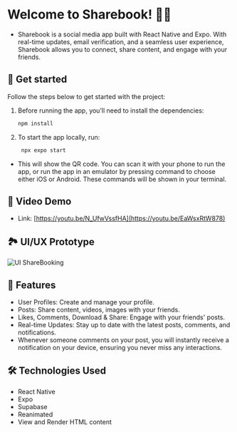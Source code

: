 # Welcome to Sharebook! 📱✨

- Sharebook is a social media app built with React Native and Expo. With real-time updates, email verification, and a seamless user experience, Sharebook allows you to connect, share content, and engage with your friends.

## 🚀 Get started
Follow the steps below to get started with the project:
1. Before running the app, you’ll need to install the dependencies:

   ```bash
   npm install
   ```

2. To start the app locally, run:

   ```bash
    npx expo start
   ```
- This will show the QR code. You can scan it with your phone to run the app, or run the app in an emulator by pressing command to choose either iOS or Android. These commands will be shown in your terminal.

## 🎥 Video Demo
- Link: [https://youtu.be/N_UfwVssfHA](https://youtu.be/EaWsxRtW878)

## 🏞️ UI/UX Prototype

![UI ShareBooking](https://github.com/user-attachments/assets/bf13c0fd-f60b-4d6e-a0fa-72a8ab20589a)

## 📱 Features

- User Profiles: Create and manage your profile.
- Posts: Share content, videos, images with your friends.
- Likes, Comments, Download & Share: Engage with your friends' posts.
- Real-time Updates: Stay up to date with the latest posts, comments, and notifications.
- Whenever someone comments on your post, you will instantly receive a notification on your device, ensuring you never miss any interactions.

## 🛠️ Technologies Used
- React Native
- Expo
- Supabase
- Reanimated
- View and Render HTML content


